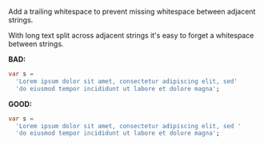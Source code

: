 Add a trailing whitespace to prevent missing whitespace between adjacent
strings.

With long text split across adjacent strings it's easy to forget a whitespace
between strings.

**BAD:**
```dart
var s =
  'Lorem ipsum dolor sit amet, consectetur adipiscing elit, sed'
  'do eiusmod tempor incididunt ut labore et dolore magna';
```

**GOOD:**
```dart
var s =
  'Lorem ipsum dolor sit amet, consectetur adipiscing elit, sed '
  'do eiusmod tempor incididunt ut labore et dolore magna';
```

